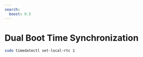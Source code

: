 ```yaml
---
search:
  boost: 0.5
---
```


# Dual Boot Time Synchronization

```bash
sudo timedatectl set-local-rtc 1
```
